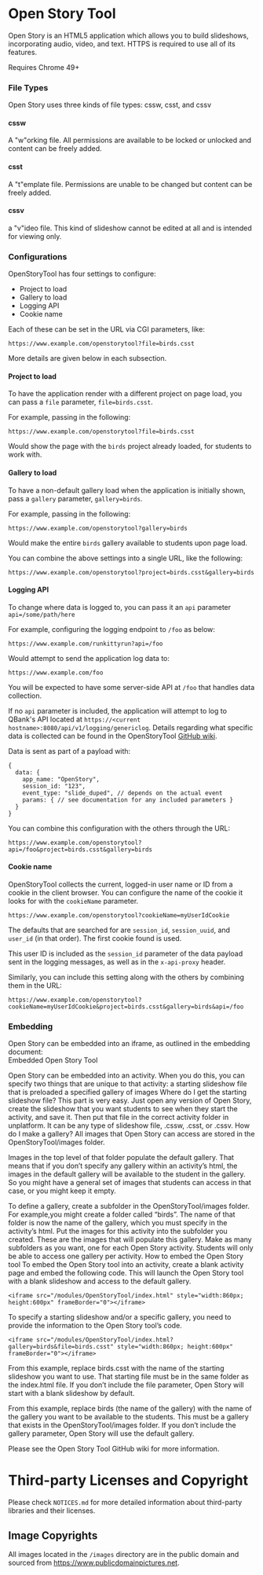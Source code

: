 # Open Story Tool

Open Story is an HTML5 application which allows you to build slideshows, incorporating audio, video, and text. HTTPS is required to use all of its features.   

Requires Chrome 49+

### File Types
Open Story uses three kinds of file types: cssw, csst, and cssv
#### cssw
A "w"orking file. All permissions are available to be locked or unlocked and content can be freely added.
#### csst
A "t"emplate file. Permissions are unable to be changed but content can be freely added.
#### cssv
a "v"ideo file. This kind of slideshow cannot be edited at all and is intended for viewing only.

### Configurations
OpenStoryTool has four settings to configure:

* Project to load
* Gallery to load
* Logging API
* Cookie name

Each of these can be set in the URL via CGI parameters, like:

```
https://www.example.com/openstorytool?file=birds.csst
```

More details are given below in each subsection.

#### Project to load
To have the application render with a different project on page load, you can pass a `file` parameter, `file=birds.csst`.

For example, passing in the following:

```
https://www.example.com/openstorytool?file=birds.csst
```

Would show the page with the `birds` project already loaded, for students to work with.

#### Gallery to load
To have a non-default gallery load when the application is initially shown, pass a `gallery` parameter, `gallery=birds`.

For example, passing in the following:

```
https://www.example.com/openstorytool?gallery=birds
```

Would make the entire `birds` gallery available to students upon page load.

You can combine the above settings into a single URL, like the following:

```
https://www.example.com/openstorytool?project=birds.csst&gallery=birds
```

#### Logging API
To change where data is logged to, you can pass it an `api` parameter  
`api=/some/path/here`

For example, configuring the logging endpoint to `/foo` as below:

```
https://www.example.com/runkittyrun?api=/foo
```

Would attempt to send the application log data to:

```
https://www.example.com/foo
```

You will be expected to have some server-side API at `/foo` that handles data collection.

If no `api` parameter is included, the application will attempt to log to QBank's API located at `https://<current hostname>:8080/api/v1/logging/genericlog`. Details regarding what specific data is collected can be found in the OpenStoryTool [GitHub wiki](https://github.com/CLIxIndia-Dev/open-story-tool/wiki/OST-Logging-Information).

Data is sent as part of a payload with:

```
{
  data: {
    app_name: "OpenStory",
    session_id: "123",
    event_type: "slide_duped", // depends on the actual event
    params: { // see documentation for any included parameters }
  }
}
```

You can combine this configuration with the others through the URL:

```
https://www.example.com/openstorytool?api=/foo&project=birds.csst&gallery=birds
```

#### Cookie name
OpenStoryTool collects the current, logged-in user name or ID from a cookie in the client browser. You can configure the name of the cookie it looks for with the `cookieName` parameter.

```
https://www.example.com/openstorytool?cookieName=myUserIdCookie
```

The defaults that are searched for are `session_id`, `session_uuid`, and `user_id` (in that order). The first cookie found is used.

This user ID is included as the `session_id` parameter of the data payload sent in the logging messages, as well as in the `x-api-proxy` header.

Similarly, you can include this setting along with the others by combining them in the URL:

```
https://www.example.com/openstorytool?cookieName=myUserIdCookie&project=birds.csst&gallery=birds&api=/foo
```

### Embedding
Open Story can be embedded into an iframe, as outlined in the embedding document:  
Embedded Open Story Tool

Open Story can be embedded into an activity. When you do this, you can specify two things that are unique to that activity:
a starting slideshow file that is preloaded
a specified gallery of images
Where do I get the starting slideshow file?
This part is very easy. Just open any version of Open Story, create the slideshow that you want students to see when they start the activity, and save it. Then put that file in the correct activity folder in unplatform. It can be any type of slideshow file, .cssw, .csst, or .cssv.
How do I make a gallery?
All images that Open Story can access are stored in the OpenStoryTool/images folder.

Images in the top level of that folder populate the default gallery. That means that if you don’t specify any gallery within an activity’s html, the images in the default gallery will be available to the student in the gallery. So you might have a general set of images that students can access in that case, or you might keep it empty.

To define a gallery, create a subfolder in the OpenStoryTool/images folder. For example,you might create a folder called “birds”. The name of that folder is now the name of the gallery, which you must specify in the activity’s html. Put the images for this activity into the subfolder you created. These are the images that will populate this gallery. Make as many subfolders as you want, one for each Open Story activity. Students will only be able to access one gallery per activity.
How to embed the Open Story tool
To embed the Open Story tool into an activity, create a blank activity page and embed the following code. This will launch the Open Story tool with a blank slideshow and access to the default gallery.

```
<iframe src="/modules/OpenStoryTool/index.html" style="width:860px; height:600px" frameBorder="0"></iframe>
```

To specify a starting slideshow and/or a specific gallery, you need to provide the information to the Open Story tool’s code.

```
<iframe src="/modules/OpenStoryTool/index.html?gallery=birds&file=birds.csst" style="width:860px; height:600px" frameBorder="0"></iframe>
```

From this example, replace birds.csst with the name of the starting slideshow you want to use.
That starting file must be in the same folder as the index.html file. If you don’t include the file parameter, Open Story will start with a blank slideshow by default.

From this example, replace birds (the name of the gallery) with the name of the gallery you want to be available to the students. This must be a gallery that exists in the OpenStoryTool/images folder. If you don’t include the gallery parameter, Open Story will use the default gallery.

Please see the Open Story Tool GitHub wiki for more information.


# Third-party Licenses and Copyright
Please check `NOTICES.md` for more detailed information about third-party libraries and their licenses.

## Image Copyrights
All images located in the `/images` directory are in the public domain and sourced from https://www.publicdomainpictures.net.
